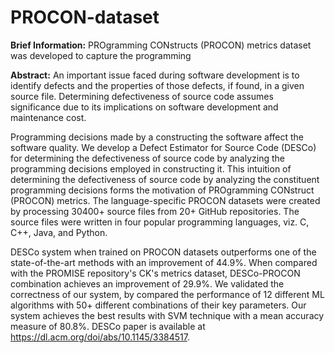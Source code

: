 # PROCON-dataset

**Brief Information:** PROgramming CONstructs (PROCON) metrics dataset was developed to capture the programming 
 
**Abstract:** An important issue faced during software development is to identify defects and the properties of those defects, if found, in a given source file. Determining defectiveness of source code assumes significance due to its implications on software development and
maintenance cost. 

Programming decisions made by a constructing the software affect the software quality.  We develop a Defect Estimator for Source Code (DESCo) for determining the defectiveness of source code by analyzing the programming decisions employed in constructing it. This intuition of determining the defectiveness of source code by analyzing the constituent programming decisions forms the motivation of PROgramming CONstruct (PROCON) metrics.
The language-specific PROCON datasets were created by processing 30400+ source files from 20+ GitHub repositories. The source files were written in four popular programming languages, viz. C, C++, Java, and Python.

DESCo system when trained on PROCON datasets outperforms one of the state-of-the-art methods with an improvement of 44.9%. When compared with the PROMISE repository's CK's metrics dataset, DESCo-PROCON combination achieves an improvement of 29.9%. We validated the correctness of our system, by compared the performance of 12 different ML algorithms with 50+ different combinations of their key parameters. Our system achieves the best results with SVM technique with a mean accuracy measure of 80.8%. DESCo paper is available at https://dl.acm.org/doi/abs/10.1145/3384517.



